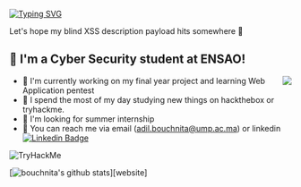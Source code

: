 [![Typing SVG](https://readme-typing-svg.herokuapp.com?font=Hack&color=%239315B7&lines=What's+up!+I'm+Adil+-+aka+N0stradanuss)](https://git.io/typing-svg)


Let's hope my blind XSS description payload hits somewhere :penguin:

## :name_badge: I'm a Cyber Security student at ENSAO!
<img align="right" src="https://c.tenor.com/OKO48giZVgwAAAAC/school-superbad.gif" />

- :meat_on_bone: I'm currently working on my final year project and learning Web Application pentest
- :tangerine: I spend the most of my day studying new things on hackthebox or tryhackme.
- :tomato: I'm looking for summer internship
- :watermelon: You can reach me via email (adil.bouchnita@ump.ac.ma) or linkedin [![Linkedin Badge](https://img.shields.io/twitter/url?color=lightblue&label=Ilyass%20Elannid&logo=linkedin&logoColor=lightblue&style=for-the-badge&url=https%3A%2F%2Fwww%2Elinkedin%2Ecom%2Fin%2Fadil%2Dbouchnita%2D557b0118b%2F)](https://www.linkedin.com/in/adil-bouchnita-557b0118b/)


<img src="https://tryhackme-badges.s3.amazonaws.com/N0stradamus.png" alt="TryHackMe">



[![bouchnita's github stats](https://github-readme-stats.vercel.app/api?username=bouchnita&show_icons=true&theme=dracula)][website]

<!--
**bouchnita/bouchnita** is a ✨ _special_ ✨ repository because its `README.md` (this file) appears on your GitHub profile.

Here are some ideas to get you started:

- 🔭 I’m currently working on ...
- 🌱 I’m currently learning ...
- 👯 I’m looking to collaborate on ...
- 🤔 I’m looking for help with ...
- 💬 Ask me about ...
- 📫 How to reach me: ...
- 😄 Pronouns: ...
- ⚡ Fun fact: ...

## Description
At the age of 13, I created my first ever computer virus on a Windows XP and
since then have been obsessed with to Security Research and Software Development.
I am currently working on getting my OSCP and Pentest+ to be an expert in the
field on Information Security and pen-testing. On this github I have a lot of
repositories ranging from my personnal work to my portfolio projects and
School Projects.
-->


